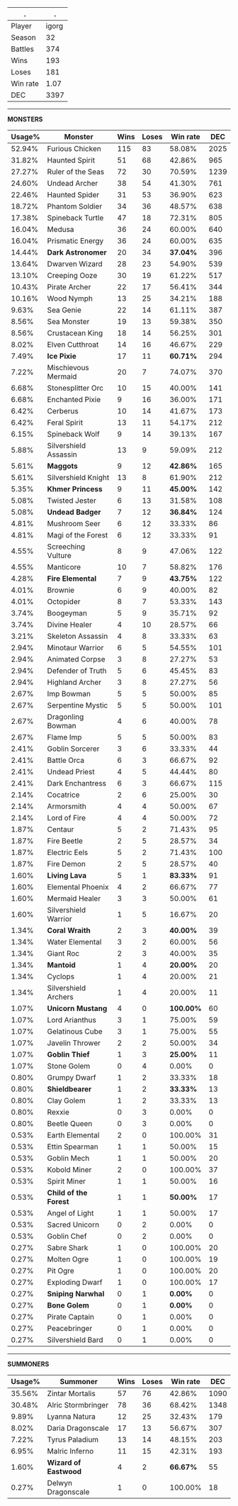 .|.
|-|-
Player|igorg
Season|32
Battles|374
Wins|193
Loses|181
Win rate|1.07
DEC|3397

---
**MONSTERS**

Usage%|Monster|Wins|Loses|Win rate|DEC|
-|-|-|-|-|-|
52.94%|Furious Chicken|115|83|58.08%|2025|
31.82%|Haunted Spirit|51|68|42.86%|965|
27.27%|Ruler of the Seas|72|30|70.59%|1239|
24.60%|Undead Archer|38|54|41.30%|761|
22.46%|Haunted Spider|31|53|36.90%|623|
18.72%|Phantom Soldier|34|36|48.57%|638|
17.38%|Spineback Turtle|47|18|72.31%|805|
16.04%|Medusa|36|24|60.00%|640|
16.04%|Prismatic Energy|36|24|60.00%|635|
14.44%|**Dark Astronomer**|20|34|**37.04%**|396|
13.64%|Dwarven Wizard|28|23|54.90%|539|
13.10%|Creeping Ooze|30|19|61.22%|517|
10.43%|Pirate Archer|22|17|56.41%|344|
10.16%|Wood Nymph|13|25|34.21%|188|
9.63%|Sea Genie|22|14|61.11%|387|
8.56%|Sea Monster|19|13|59.38%|350|
8.56%|Crustacean King|18|14|56.25%|301|
8.02%|Elven Cutthroat|14|16|46.67%|229|
7.49%|**Ice Pixie**|17|11|**60.71%**|294|
7.22%|Mischievous Mermaid|20|7|74.07%|370|
6.68%|Stonesplitter Orc|10|15|40.00%|141|
6.68%|Enchanted Pixie|9|16|36.00%|171|
6.42%|Cerberus|10|14|41.67%|173|
6.42%|Feral Spirit|13|11|54.17%|212|
6.15%|Spineback Wolf|9|14|39.13%|167|
5.88%|Silvershield Assassin|13|9|59.09%|212|
5.61%|**Maggots**|9|12|**42.86%**|165|
5.61%|Silvershield Knight|13|8|61.90%|212|
5.35%|**Khmer Princess**|9|11|**45.00%**|142|
5.08%|Twisted Jester|6|13|31.58%|108|
5.08%|**Undead Badger**|7|12|**36.84%**|124|
4.81%|Mushroom Seer|6|12|33.33%|86|
4.81%|Magi of the Forest|6|12|33.33%|91|
4.55%|Screeching Vulture|8|9|47.06%|122|
4.55%|Manticore|10|7|58.82%|176|
4.28%|**Fire Elemental**|7|9|**43.75%**|122|
4.01%|Brownie|6|9|40.00%|82|
4.01%|Octopider|8|7|53.33%|143|
3.74%|Boogeyman|5|9|35.71%|92|
3.74%|Divine Healer|4|10|28.57%|66|
3.21%|Skeleton Assassin|4|8|33.33%|63|
2.94%|Minotaur Warrior|6|5|54.55%|101|
2.94%|Animated Corpse|3|8|27.27%|53|
2.94%|Defender of Truth|5|6|45.45%|83|
2.94%|Highland Archer|3|8|27.27%|56|
2.67%|Imp Bowman|5|5|50.00%|85|
2.67%|Serpentine Mystic|5|5|50.00%|101|
2.67%|Dragonling Bowman|4|6|40.00%|78|
2.67%|Flame Imp|5|5|50.00%|83|
2.41%|Goblin Sorcerer|3|6|33.33%|44|
2.41%|Battle Orca|6|3|66.67%|92|
2.41%|Undead Priest|4|5|44.44%|80|
2.41%|Dark Enchantress|6|3|66.67%|115|
2.14%|Cocatrice|2|6|25.00%|30|
2.14%|Armorsmith|4|4|50.00%|67|
2.14%|Lord of Fire|4|4|50.00%|72|
1.87%|Centaur|5|2|71.43%|95|
1.87%|Fire Beetle|2|5|28.57%|34|
1.87%|Electric Eels|5|2|71.43%|100|
1.87%|Fire Demon|2|5|28.57%|40|
1.60%|**Living Lava**|5|1|**83.33%**|91|
1.60%|Elemental Phoenix|4|2|66.67%|77|
1.60%|Mermaid Healer|3|3|50.00%|61|
1.60%|Silvershield Warrior|1|5|16.67%|20|
1.34%|**Coral Wraith**|2|3|**40.00%**|39|
1.34%|Water Elemental|3|2|60.00%|56|
1.34%|Giant Roc|2|3|40.00%|35|
1.34%|**Mantoid**|1|4|**20.00%**|20|
1.34%|Cyclops|1|4|20.00%|21|
1.34%|Silvershield Archers|1|4|20.00%|11|
1.07%|**Unicorn Mustang**|4|0|**100.00%**|60|
1.07%|Lord Arianthus|3|1|75.00%|59|
1.07%|Gelatinous Cube|3|1|75.00%|55|
1.07%|Javelin Thrower|2|2|50.00%|34|
1.07%|**Goblin Thief**|1|3|**25.00%**|11|
1.07%|Stone Golem|0|4|0.00%|0|
0.80%|Grumpy Dwarf|1|2|33.33%|18|
0.80%|**Shieldbearer**|1|2|**33.33%**|13|
0.80%|Clay Golem|1|2|33.33%|13|
0.80%|Rexxie|0|3|0.00%|0|
0.80%|Beetle Queen|0|3|0.00%|0|
0.53%|Earth Elemental|2|0|100.00%|31|
0.53%|Ettin Spearman|1|1|50.00%|15|
0.53%|Goblin Mech|1|1|50.00%|20|
0.53%|Kobold Miner|2|0|100.00%|37|
0.53%|Spirit Miner|1|1|50.00%|16|
0.53%|**Child of the Forest**|1|1|**50.00%**|17|
0.53%|Angel of Light|1|1|50.00%|17|
0.53%|Sacred Unicorn|0|2|0.00%|0|
0.53%|Goblin Chef|0|2|0.00%|0|
0.27%|Sabre Shark|1|0|100.00%|20|
0.27%|Molten Ogre|1|0|100.00%|19|
0.27%|Pit Ogre|1|0|100.00%|20|
0.27%|Exploding Dwarf|1|0|100.00%|17|
0.27%|**Sniping Narwhal**|0|1|**0.00%**|0|
0.27%|**Bone Golem**|0|1|**0.00%**|0|
0.27%|Pirate Captain|0|1|0.00%|0|
0.27%|Peacebringer|0|1|0.00%|0|
0.27%|Silvershield Bard|0|1|0.00%|0|

---
**SUMMONERS**

Usage%|Summoner|Wins|Loses|Win rate|DEC|
-|-|-|-|-|-|
35.56%|Zintar Mortalis|57|76|42.86%|1090|
30.48%|Alric Stormbringer|78|36|68.42%|1348|
9.89%|Lyanna Natura|12|25|32.43%|179|
8.02%|Daria Dragonscale|17|13|56.67%|307|
7.22%|Tyrus Paladium|13|14|48.15%|203|
6.95%|Malric Inferno|11|15|42.31%|193|
1.60%|**Wizard of Eastwood**|4|2|**66.67%**|55|
0.27%|Delwyn Dragonscale|1|0|100.00%|18|
